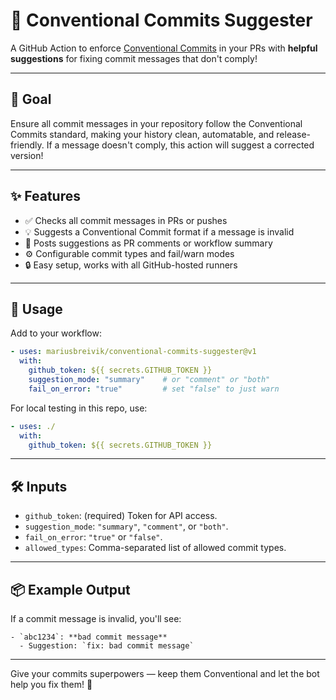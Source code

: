 # 🚦 Conventional Commits Suggester

A GitHub Action to enforce [Conventional Commits](https://www.conventionalcommits.org/) in your PRs with **helpful suggestions** for fixing commit messages that don't comply!

---

## 🎯 Goal

Ensure all commit messages in your repository follow the Conventional Commits standard, making your history clean, automatable, and release-friendly. If a message doesn't comply, this action will suggest a corrected version!

---

## ✨ Features

- ✅ Checks all commit messages in PRs or pushes
- 💡 Suggests a Conventional Commit format if a message is invalid
- 💬 Posts suggestions as PR comments or workflow summary
- ⚙️ Configurable commit types and fail/warn modes
- 🔒 Easy setup, works with all GitHub-hosted runners

---

## 🚀 Usage

Add to your workflow:

```yaml
- uses: mariusbreivik/conventional-commits-suggester@v1
  with:
    github_token: ${{ secrets.GITHUB_TOKEN }}
    suggestion_mode: "summary"    # or "comment" or "both"
    fail_on_error: "true"         # set "false" to just warn
```

For local testing in this repo, use:
```yaml
- uses: ./
  with:
    github_token: ${{ secrets.GITHUB_TOKEN }}
```

---

## 🛠️ Inputs

- `github_token`: (required) Token for API access.
- `suggestion_mode`: `"summary"`, `"comment"`, or `"both"`.
- `fail_on_error`: `"true"` or `"false"`.
- `allowed_types`: Comma-separated list of allowed commit types.

---

## 📦 Example Output

If a commit message is invalid, you'll see:
```
- `abc1234`: **bad commit message**
  - Suggestion: `fix: bad commit message`
```

---

Give your commits superpowers — keep them Conventional and let the bot help you fix them! 🚀